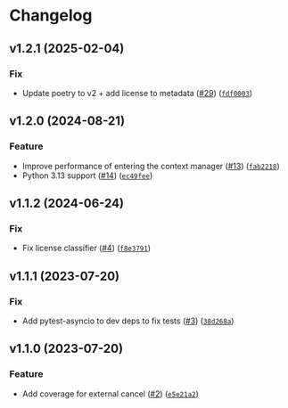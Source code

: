 # Changelog

<!--next-version-placeholder-->

## v1.2.1 (2025-02-04)

### Fix

* Update poetry to v2 + add license to metadata ([#29](https://github.com/bdraco/async_interrupt/issues/29)) ([`fdf0003`](https://github.com/bdraco/async_interrupt/commit/fdf00039068ac2dec1d28efd8fad5b01a0a52c42))

## v1.2.0 (2024-08-21)

### Feature

* Improve performance of entering the context manager ([#13](https://github.com/bdraco/async_interrupt/issues/13)) ([`fab2218`](https://github.com/bdraco/async_interrupt/commit/fab2218d31383e42fa12e0cb6d76fd611d8ca997))
* Python 3.13 support ([#14](https://github.com/bdraco/async_interrupt/issues/14)) ([`ec49fee`](https://github.com/bdraco/async_interrupt/commit/ec49fee2bd9233f77a0f5fd597ff06c2db528c92))

## v1.1.2 (2024-06-24)

### Fix

* Fix license classifier ([#4](https://github.com/bdraco/async_interrupt/issues/4)) ([`f8e3791`](https://github.com/bdraco/async_interrupt/commit/f8e37914c24125ea69690d8bc01ad210a19b8d68))

## v1.1.1 (2023-07-20)

### Fix

* Add pytest-asyncio to dev deps to fix tests ([#3](https://github.com/bdraco/async_interrupt/issues/3)) ([`38d268a`](https://github.com/bdraco/async_interrupt/commit/38d268a18f8bc9a7751b11e661e103dda5b886ef))

## v1.1.0 (2023-07-20)

### Feature

* Add coverage for external cancel ([#2](https://github.com/bdraco/async_interrupt/issues/2)) ([`e5e21a2`](https://github.com/bdraco/async_interrupt/commit/e5e21a23101e687f94580e089429e64978ee99bb))
